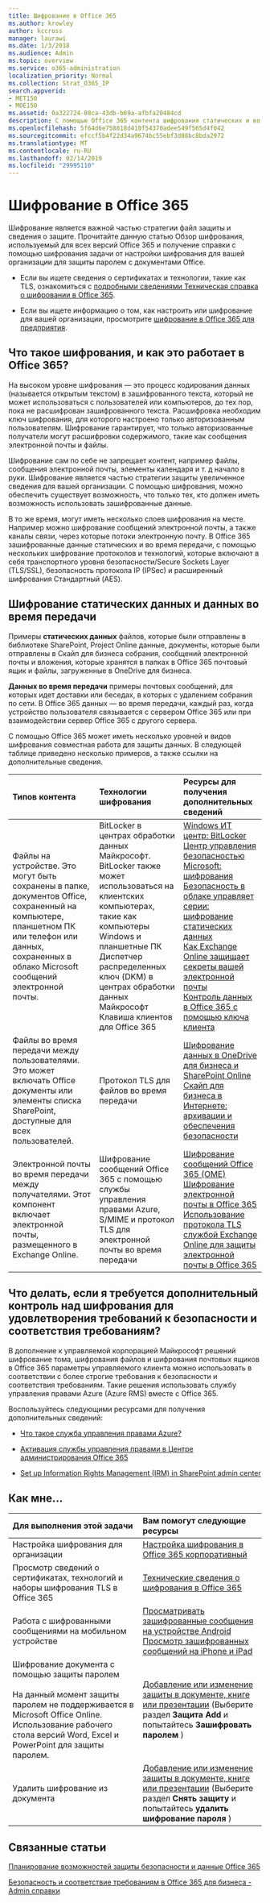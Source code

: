 ```yaml
---
title: Шифрование в Office 365
ms.author: krowley
author: kccross
manager: laurawi
ms.date: 1/3/2018
ms.audience: Admin
ms.topic: overview
ms.service: o365-administration
localization_priority: Normal
ms.collection: Strat_O365_IP
search.appverid:
- MET150
- MOE150
ms.assetid: 0a322724-08ca-43db-b69a-afbfa20484cd
description: С помощью Office 365 контента шифрования статических и во время передачи, с помощью надежного шифрования, протоколы и технологиях, доступных. Обзор шифрования в Office 365.
ms.openlocfilehash: 5f64d6e758818d410f54370adee549f565d4f042
ms.sourcegitcommit: efccf5b4f22d34a9674bc55ebf3d88bc8bda2972
ms.translationtype: MT
ms.contentlocale: ru-RU
ms.lasthandoff: 02/14/2019
ms.locfileid: "29995110"
---
```

# <a name="encryption-in-office-365"></a>Шифрование в Office 365

Шифрование является важной частью стратегии файл защиты и сведения о защите. Прочитайте данную статью Обзор шифрования, используемый для всех версий Office 365 и получение справки с помощью шифрования задачи от настройки шифрования для вашей организации для защиты паролем с документами Office.
  
- Если вы ищете сведения о сертификатах и технологии, такие как TLS, ознакомиться с [подробными сведениями Техническая справка о шифровании в Office 365](technical-reference-details-about-encryption.md).
    
- Если вы ищете информацию о том, как настроить или шифрование для вашей организации, просмотрите [шифрование в Office 365 для предприятия](set-up-encryption.md).
    
## <a name="what-is-encryption-and-how-does-it-work-in-office-365"></a>Что такое шифрования, и как это работает в Office 365?

На высоком уровне шифрования — это процесс кодирования данных (называется открытым текстом) в зашифрованного текста, который не может использоваться с пользователей или компьютеров, до тех пор, пока не расшифрован зашифрованного текста. Расшифровка необходим ключ шифрования, для которого настроено только авторизованным пользователям. Шифрование гарантирует, что только авторизованные получатели могут расшифровки содержимого, такие как сообщения электронной почты и файлы.
  
Шифрование сам по себе не запрещает контент, например файлы, сообщения электронной почты, элементы календаря и т. д начало в руки. Шифрование является частью стратегии защиты увеличенное сведения для вашей организации. С помощью шифрования, можно обеспечить существует возможность, что только тех, кто должен иметь возможность использовать зашифрованные данные.
  
В то же время, могут иметь несколько слоев шифрования на месте. Например можно шифрование сообщений электронной почты, а также каналы связи, через которые потоки электронную почту. В Office 365 зашифрованные данные статических и во время передачи, с помощью нескольких шифрование протоколов и технологий, которые включают в себя транспортного уровня безопасности/Secure Sockets Layer (TLS/SSL), безопасность протокола IP (IPSec) и расширенный шифрования Стандартный (AES).
  
## <a name="encryption-for-data-at-rest-and-data-in-transit"></a>Шифрование статических данных и данных во время передачи

 Примеры **статических данных** файлов, которые были отправлены в библиотеке SharePoint, Project Online данные, документы, которые были отправлены в Скайп для бизнеса собрания, сообщений электронной почты и вложения, которые хранятся в папках в Office 365 почтовый ящик и файлы, загруженные в OneDrive для бизнеса. 
  
 **Данных во время передачи** примеры почтовых сообщений, для которых идет доставки или беседах, в которых с удалением собрания по сети. В Office 365 данных — во время передачи, каждый раз, когда устройство пользователя связывается с сервером Office 365 или при взаимодействии сервер Office 365 с другого сервера. 
  
С помощью Office 365 может иметь несколько уровней и видов шифрования совместная работа для защиты данных. В следующей таблице приведено несколько примеров, а также ссылки на дополнительные сведения.
  
|**Типов контента**|**Технологии шифрования**|**Ресурсы для получения дополнительных сведений**|
|:-----|:-----|:-----|
|Файлы на устройстве. Это могут быть сохранены в папке, документов Office, сохраненный на компьютере, планшетном ПК или телефон или данных, сохраненных в облако Microsoft сообщений электронной почты.  <br/> |BitLocker в центрах обработки данных Майкрософт. BitLocker также может использоваться на клиентских компьютерах, такие как компьютеры Windows и планшетные ПК  <br/> Диспетчер распределенных ключ (DKM) в центрах обработки данных Майкрософт  <br/> Клавиша клиентов для Office 365  <br/> |[Windows ИТ центр: BitLocker](https://docs.microsoft.com/windows/device-security/bitlocker/bitlocker-overview) <br/> [Центр управления безопасностью Microsoft: шифрования](https://www.microsoft.com/en-us/TrustCenter/Security/Encryption) <br/> [Безопасность в облаке управляет серии: шифрование статических данных](https://blogs.microsoft.com/microsoftsecure/2015/09/10/cloud-security-controls-series-encrypting-data-at-rest) <br/> [Как Exchange Online защищает секреты вашей электронной почты](exchange-online-secures-email-secrets.md) <br/> [Контроль данных в Office 365 с помощью ключа клиента](controlling-your-data-using-customer-key.md) <br/> |
|Файлы во время передачи между пользователями. Это может включать Office документы или элементы списка SharePoint, доступные для всех пользователей.  <br/> |Протокол TLS для файлов во время передачи  <br/> |[Шифрование данных в OneDrive для бизнеса и SharePoint Online](data-encryption-in-odb-and-spo.md) <br/> [Скайп для бизнеса в Интернете: архивации и обеспечения безопасности](https://technet.microsoft.com/library/skype-for-business-online-security-and-archiving.aspx) <br/> |
|Электронной почты во время передачи между получателями. Этот компонент включает электронной почты, размещенного в Exchange Online.  <br/> |Шифрование сообщений Office 365 с помощью службы управления правами Azure, S/MIME и протокол TLS для электронной почты во время передачи  <br/> |[Шифрование сообщений Office 365 (OME)](ome.md) <br/> [Шифрование электронной почты в Office 365](email-encryption.md) <br/> [Использование протокола TLS службой Exchange Online для защиты электронной почты в Office 365](exchange-online-uses-tls-to-secure-email-connections.md) <br/> |
   
## <a name="what-if-i-need-more-control-over-encryption-to-meet-security-and-compliance-requirements"></a>Что делать, если я требуется дополнительный контроль над шифрования для удовлетворения требований к безопасности и соответствия требованиям?

В дополнение к управляемой корпорацией Майкрософт решений шифрование тома, шифрования файлов и шифрования почтовых ящиков в Office 365 параметры управляемого клиента можно использовать в соответствии с более строгие требования к безопасности и соответствия требованиям. Такие решения использовать службу управления правами Azure (Azure RMS) вместе с Office 365.
  
Воспользуйтесь следующими ресурсами для получения дополнительных сведений:
  
- [Что такое служба управления правами Azure?](https://docs.microsoft.com/information-protection/understand-explore/what-is-azure-rms)
    
- [Активация службы управления правами в Центре администрирования Office 365](https://support.office.com/article/5b6d3ac7-b1ac-428e-b03e-50e882f85a6e)
    
- [Set up Information Rights Management (IRM) in SharePoint admin center](set-up-irm-in-sp-admin-center.md)
    
## <a name="how-do-i"></a>Как мне...

|**Для выполнения этой задачи**|**Вам помогут следующие ресурсы**|
|:-----|:-----|
|Настройка шифрования для организации  <br/> |[Настройка шифрования в Office 365 корпоративный](set-up-encryption.md) <br/> |
|Просмотр сведений о сертификатах, технологий и наборы шифрования TLS в Office 365  <br/> |[Технические сведения о шифрования в Office 365](technical-reference-details-about-encryption.md) <br/> |
|Работа с шифрованными сообщениями на мобильном устройстве  <br/> |[Просматривать зашифрованные сообщения на устройстве Android](https://support.office.com/article/83d60f17-2305-407a-a762-7d518401fdeb) <br/> [Просмотр зашифрованных сообщений на iPhone и iPad](https://support.office.com/article/4d631321-0d26-4bcc-a483-d294dd0b1caf) <br/> |
|Шифрование документа с помощью защиты паролем  <br/><br/>  На данный момент защиты паролем не поддерживается в Microsoft Office Online. Использование рабочего стола версий Word, Excel и PowerPoint для защиты паролем.           |[Добавление или изменение защиты в документе, книге или презентации](https://support.office.com/article/05084cc3-300d-4c1a-8416-38d3e37d6826) (Выберите раздел **Защита Add** и попытайтесь **Зашифровать паролем** )  <br/> |
|Удалить шифрование из документа  <br/> |[Добавление или изменение защиты в документе, книге или презентации](https://support.office.com/article/05084cc3-300d-4c1a-8416-38d3e37d6826) (Выберите раздел **Снять защиту** и попытайтесь **удалить шифрование пароля** )  <br/> |
   
## <a name="related-topics"></a>Связанные статьи

[Планирование возможностей защиты безопасности и данные Office 365](https://support.office.com/article/3d4ac4a1-3920-4ff9-918f-011f3ce60408)
  
[Безопасность и соответствие требованиям в Office 365 для бизнеса - Admin справки](https://support.office.com/article/7fe448f7-49bd-4d3e-919d-0a6d1cf675bb)
  

